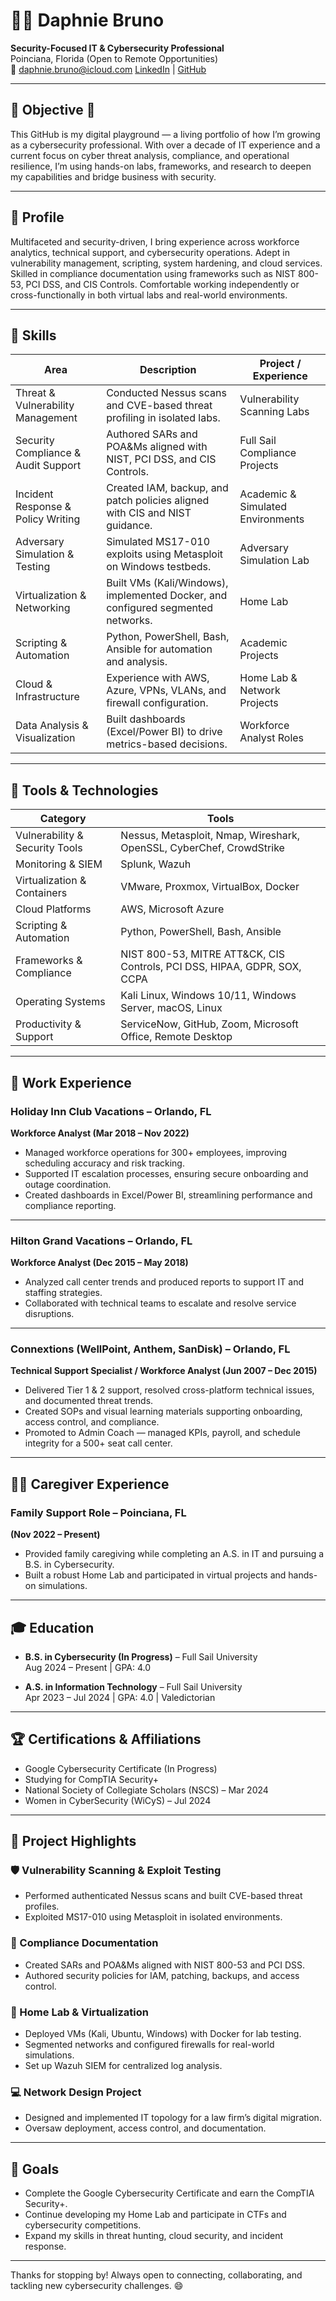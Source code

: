# 👩‍💻 Daphnie Bruno

**Security-Focused IT & Cybersecurity Professional**  
Poinciana, Florida (Open to Remote Opportunities)  
📧 daphnie.bruno@icloud.com 
[LinkedIn](https://www.linkedin.com/in/bruno-daphnie) | [GitHub](https://github.com/OmniaParatus3288)

---

## 🎯 Objective 🖤

This GitHub is my digital playground — a living portfolio of how I’m growing as a cybersecurity professional. With over a decade of IT experience and a current focus on cyber threat analysis, compliance, and operational resilience, I’m using hands-on labs, frameworks, and research to deepen my capabilities and bridge business with security.

---

## 📝 Profile

Multifaceted and security-driven, I bring experience across workforce analytics, technical support, and cybersecurity operations. Adept in vulnerability management, scripting, system hardening, and cloud services. Skilled in compliance documentation using frameworks such as NIST 800-53, PCI DSS, and CIS Controls. Comfortable working independently or cross-functionally in both virtual labs and real-world environments.

---

## 🧠 Skills

| Area | Description | Project / Experience |
|------|-------------|----------------------|
| Threat & Vulnerability Management | Conducted Nessus scans and CVE-based threat profiling in isolated labs. | Vulnerability Scanning Labs |
| Security Compliance & Audit Support | Authored SARs and POA&Ms aligned with NIST, PCI DSS, and CIS Controls. | Full Sail Compliance Projects |
| Incident Response & Policy Writing | Created IAM, backup, and patch policies aligned with CIS and NIST guidance. | Academic & Simulated Environments |
| Adversary Simulation & Testing | Simulated MS17-010 exploits using Metasploit on Windows testbeds. | Adversary Simulation Lab |
| Virtualization & Networking | Built VMs (Kali/Windows), implemented Docker, and configured segmented networks. | Home Lab |
| Scripting & Automation | Python, PowerShell, Bash, Ansible for automation and analysis. | Academic Projects |
| Cloud & Infrastructure | Experience with AWS, Azure, VPNs, VLANs, and firewall configuration. | Home Lab & Network Projects |
| Data Analysis & Visualization | Built dashboards (Excel/Power BI) to drive metrics-based decisions. | Workforce Analyst Roles |

---

## 🧰 Tools & Technologies

| Category | Tools |
|----------|-------|
| Vulnerability & Security Tools | Nessus, Metasploit, Nmap, Wireshark, OpenSSL, CyberChef, CrowdStrike |
| Monitoring & SIEM | Splunk, Wazuh |
| Virtualization & Containers | VMware, Proxmox, VirtualBox, Docker |
| Cloud Platforms | AWS, Microsoft Azure |
| Scripting & Automation | Python, PowerShell, Bash, Ansible |
| Frameworks & Compliance | NIST 800-53, MITRE ATT&CK, CIS Controls, PCI DSS, HIPAA, GDPR, SOX, CCPA |
| Operating Systems | Kali Linux, Windows 10/11, Windows Server, macOS, Linux |
| Productivity & Support | ServiceNow, GitHub, Zoom, Microsoft Office, Remote Desktop |

---

## 💼 Work Experience

### **Holiday Inn Club Vacations** – Orlando, FL  
**Workforce Analyst (Mar 2018 – Nov 2022)**

- Managed workforce operations for 300+ employees, improving scheduling accuracy and risk tracking.
- Supported IT escalation processes, ensuring secure onboarding and outage coordination.
- Created dashboards in Excel/Power BI, streamlining performance and compliance reporting.

---

### **Hilton Grand Vacations** – Orlando, FL  
**Workforce Analyst (Dec 2015 – May 2018)**

- Analyzed call center trends and produced reports to support IT and staffing strategies.
- Collaborated with technical teams to escalate and resolve service disruptions.

---

### **Connextions (WellPoint, Anthem, SanDisk)** – Orlando, FL  
**Technical Support Specialist / Workforce Analyst (Jun 2007 – Dec 2015)**

- Delivered Tier 1 & 2 support, resolved cross-platform technical issues, and documented threat trends.
- Created SOPs and visual learning materials supporting onboarding, access control, and compliance.
- Promoted to Admin Coach — managed KPIs, payroll, and schedule integrity for a 500+ seat call center.

---

## 👩‍👧 Caregiver Experience

### **Family Support Role** – Poinciana, FL  
**(Nov 2022 – Present)**

- Provided family caregiving while completing an A.S. in IT and pursuing a B.S. in Cybersecurity.
- Built a robust Home Lab and participated in virtual projects and hands-on simulations.

---

## 🎓 Education

- **B.S. in Cybersecurity (In Progress)** – Full Sail University  
  Aug 2024 – Present | GPA: 4.0

- **A.S. in Information Technology** – Full Sail University  
  Apr 2023 – Jul 2024 | GPA: 4.0 | Valedictorian

---

## 🏆 Certifications & Affiliations

- Google Cybersecurity Certificate (In Progress)  
- Studying for CompTIA Security+  
- National Society of Collegiate Scholars (NSCS) – Mar 2024  
- Women in CyberSecurity (WiCyS) – Jul 2024  

---

## 🔬 Project Highlights

### 🛡️ Vulnerability Scanning & Exploit Testing  
- Performed authenticated Nessus scans and built CVE-based threat profiles.  
- Exploited MS17-010 using Metasploit in isolated environments.

### 📄 Compliance Documentation  
- Created SARs and POA&Ms aligned with NIST 800-53 and PCI DSS.  
- Authored security policies for IAM, patching, backups, and access control.

### 🧪 Home Lab & Virtualization  
- Deployed VMs (Kali, Ubuntu, Windows) with Docker for lab testing.  
- Segmented networks and configured firewalls for real-world simulations.  
- Set up Wazuh SIEM for centralized log analysis.

### 💻 Network Design Project  
- Designed and implemented IT topology for a law firm’s digital migration.  
- Oversaw deployment, access control, and documentation.

---

## 🚀 Goals

- Complete the Google Cybersecurity Certificate and earn the CompTIA Security+.  
- Continue developing my Home Lab and participate in CTFs and cybersecurity competitions.  
- Expand my skills in threat hunting, cloud security, and incident response.

---

Thanks for stopping by! Always open to connecting, collaborating, and tackling new cybersecurity challenges. 😄

